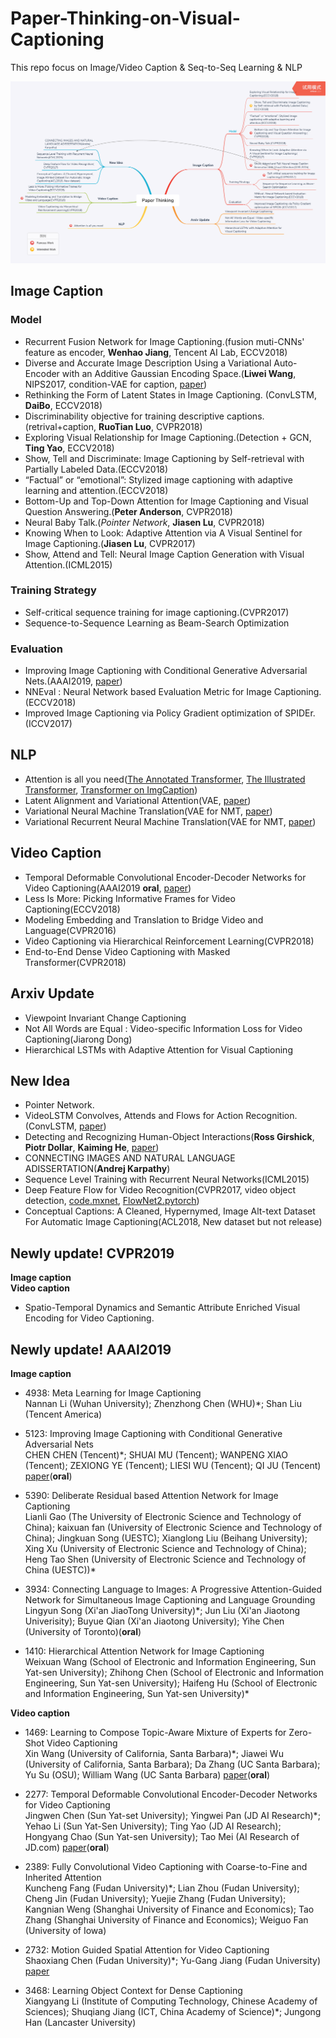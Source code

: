 # Paper-Thinking-on-Visual-Captioning

This repo focus on Image/Video Caption &amp; Seq-to-Seq Learning &amp; NLP

![recent_read](./paper_thinking.png)

## Image Caption

### Model

- Recurrent Fusion Network for Image Captioning.(fusion muti-CNNs' feature as encoder, **Wenhao Jiang**, Tencent AI Lab, ECCV2018)
- Diverse and Accurate Image Description Using a Variational Auto-Encoder with an Additive Gaussian Encoding Space.(**Liwei Wang**, NIPS2017, condition-VAE for caption, [paper](https://arxiv.org/pdf/1711.07068.pdf))
- Rethinking the Form of Latent States in Image Captioning. (ConvLSTM, **DaiBo**, ECCV2018)
- Discriminability objective for training descriptive captions.(retrival+caption, **RuoTian Luo**, CVPR2018)
- Exploring Visual Relationship for Image Captioning.(Detection + GCN, **Ting Yao**, ECCV2018)
- Show, Tell and Discriminate: Image Captioning by Self-retrieval with Partially Labeled Data.(ECCV2018)
- “Factual” or “emotional”: Stylized image captioning with adaptive learning and attention.(ECCV2018)
- Bottom-Up and Top-Down Attention for Image Captioning and Visual Question Answering.(**Peter Anderson**, CVPR2018)
- Neural Baby Talk.(*Pointer Network*, **Jiasen Lu**, CVPR2018)
- Knowing When to Look: Adaptive Attention via A Visual Sentinel for Image Captioning.(**Jiasen Lu**, CVPR2017)
- Show, Attend and Tell: Neural Image Caption Generation with Visual Attention.(ICML2015)

### Training Strategy

- Self-critical sequence training for image captioning.(CVPR2017)
- Sequence-to-Sequence Learning as Beam-Search Optimization

### Evaluation

- Improving Image Captioning with Conditional Generative Adversarial Nets.(AAAI2019, [paper](https://arxiv.org/pdf/1805.07112.pdf))
- NNEval : Neural Network based Evaluation Metric for Image Captioning.(ECCV2018)
- Improved Image Captioning via Policy Gradient optimization of SPIDEr.(ICCV2017)

## NLP

- Attention is all you need([The Annotated Transformer](http://nlp.seas.harvard.edu/2018/04/03/attention.html), [The Illustrated Transformer](http://jalammar.github.io/illustrated-transformer/), [Transformer on ImgCaption](https://github.com/ruotianluo/Transformer_Captioning/blob/master/train.py))
- Latent Alignment and Variational Attention(VAE, [paper](https://arxiv.org/pdf/1807.03756.pdf))
- Variational Neural Machine Translation(VAE for NMT, [paper](https://arxiv.org/pdf/1605.07869.pdf))
- Variational Recurrent Neural Machine Translation(VAE for NMT, [paper](https://arxiv.org/pdf/1801.05119.pdf))

## Video Caption

- Temporal Deformable Convolutional Encoder-Decoder Networks for Video Captioning(AAAI2019 **oral**, [paper](http://home.ustc.edu.cn/~panywei/paper/AAAI19.2277.pdf))
- Less Is More: Picking Informative Frames for Video Captioning(ECCV2018)
- Modeling Embedding and Translation to Bridge Video and Language(CVPR2016)
- Video Captioning via Hierarchical Reinforcement Learning(CVPR2018)
- End-to-End Dense Video Captioning with Masked Transformer(CVPR2018)

## Arxiv Update

- Viewpoint Invariant Change Captioning
- Not All Words are Equal : Video-specific Information Loss for Video Captioning(Jiarong Dong)
- Hierarchical LSTMs with Adaptive Attention for Visual Captioning

## New Idea

- Pointer Network. 
- VideoLSTM Convolves, Attends and Flows for Action Recognition. (ConvLSTM, [paper](http://export.arxiv.org/pdf/1607.01794))
- Detecting and Recognizing Human-Object Interactions(**Ross Girshick**, **Piotr Dollar**, **Kaiming He**, [paper](https://arxiv.org/pdf/1704.07333.pdf))
- CONNECTING IMAGES AND NATURAL LANGUAGE ADISSERTATION(**Andrej Karpathy**)
- Sequence Level Training with Recurrent Neural Networks(ICML2015)
- Deep Feature Flow for Video Recognition(CVPR2017, video object detection, [code.mxnet](https://github.com/msracver/Deep-Feature-Flow), [FlowNet2.pytorch](https://github.com/NVIDIA/flownet2-pytorch))
- Conceptual Captions: A Cleaned, Hypernymed, Image Alt-text Dataset For Automatic Image Captioning(ACL2018, New dataset but not release)

## Newly update! CVPR2019
**Image caption**  
**Video caption**  
- Spatio-Temporal Dynamics and Semantic Attribute Enriched Visual Encoding for Video Captioning.
## Newly update! AAAI2019
**Image caption**  
- 4938: Meta Learning for Image Captioning  
Nannan Li (Wuhan University); Zhenzhong Chen (WHU)*; Shan Liu (Tencent America)

- 5123: Improving Image Captioning with Conditional Generative Adversarial Nets  
CHEN CHEN (Tencent)*; SHUAI MU (Tencent); WANPENG XIAO (Tencent); ZEXIONG YE (Tencent); LIESI WU (Tencent); QI JU (Tencent) [paper](https://arxiv.org/pdf/1805.07112.pdf)(**oral**)

- 5390: Deliberate Residual based Attention Network for Image Captioning  
Lianli Gao (The University of Electronic Science and Technology of China); kaixuan fan (University of Electronic Science and Technology of China); Jingkuan Song (UESTC); Xianglong Liu (Beihang University); Xing Xu (University of Electronic Science and Technology of China); Heng Tao Shen (University of Electronic Science and Technology of China (UESTC))*

- 3934: Connecting Language to Images: A Progressive Attention-Guided Network for Simultaneous Image Captioning and Language Grounding  
Lingyun Song (Xi'an JiaoTong University)*; Jun Liu (Xi'an Jiaotong Univerisity); Buyue Qian (Xi'an Jiaotong University); Yihe Chen (University of Toronto)(**oral**)

- 1410: Hierarchical Attention Network for Image Captioning  
Weixuan Wang (School of Electronic and Information Engineering, Sun Yat-sen University); Zhihong Chen (School of Electronic and Information Engineering, Sun Yat-sen University); Haifeng Hu (School of Electronic and Information Engineering, Sun Yat-sen University)*

**Video caption**  
- 1469: Learning to Compose Topic-Aware Mixture of Experts for Zero-Shot Video Captioning   
Xin Wang (University of California, Santa Barbara)*; Jiawei Wu (University of California, Santa Barbara); Da Zhang (UC Santa Barbara); Yu Su (OSU); William Wang (UC Santa Barbara) [paper](https://arxiv.org/pdf/1811.02765.pdf)(**oral**)

- 2277: Temporal Deformable Convolutional Encoder-Decoder Networks for Video Captioning   
Jingwen Chen (Sun Yat-set University); Yingwei Pan (JD AI Research)*; Yehao Li (Sun Yat-Sen University); Ting Yao (JD AI Research); Hongyang Chao (Sun Yat-sen University); Tao Mei (AI Research of JD.com) [paper](home.ustc.edu.cn/~panywei/paper/AAAI19.2277.pdf)(**oral**)

- 2389: Fully Convolutional Video Captioning with Coarse-to-Fine and Inherited Attention  
Kuncheng Fang (Fudan University)*; Lian Zhou (Fudan University); Cheng Jin (Fudan University); Yuejie Zhang (Fudan University); Kangnian Weng (Shanghai University of Finance and Economics); Tao Zhang (Shanghai University of Finance and Economics); Weiguo Fan (University of Iowa)

- 2732: Motion Guided Spatial Attention for Video Captioning   
Shaoxiang Chen (Fudan University)*; Yu-Gang Jiang (Fudan University) [paper](http://yugangjiang.info/publication/19AAAI-vidcaptioning.pdf)

- 3468: Learning Object Context for Dense Captioning   
Xiangyang Li (Institute of Computing Technology, Chinese Academy of Sciences); Shuqiang Jiang (ICT, China Academy of Science)*; Jungong Han (Lancaster University)
